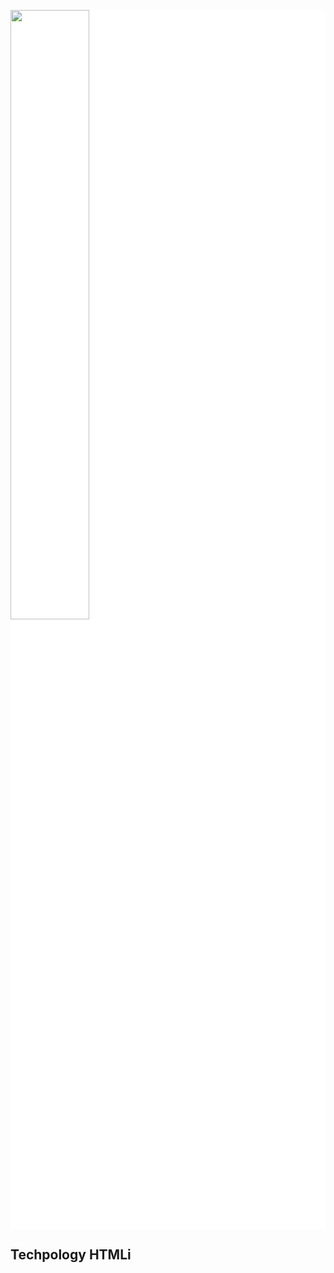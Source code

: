<p align="center">
  <div width="100%" style="background-color: white" >
  <img width="50%" height="auto" src="https://user-images.githubusercontent.com/44705253/151079135-24393d7d-3a4c-43aa-9a0a-15bc1803d4b8.png">
  </div>
</p>

<h2>Techpology HTMLi</h2>
